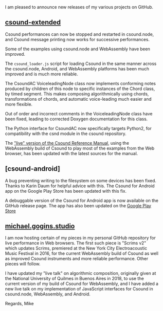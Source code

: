 I am pleased to announce new releases of my various projects on GitHub.

## [csound-extended](https://github.com/gogins/csound-extended/releases)

Csound performances can now be stopped and restarted in csound.node, and Csound message printing now works for successive performances.

Some of the examples using csound.node and WebAssembly have been improved.

The `csound_loader.js` script for loading Csound in the same manner across the csound.node, Android, and WebAssembly platforms has been much improved and is much more reliable.

The CsoundAC VoiceleadingNode class now implements conforming notes produced by children of this node to specific instances of the Chord class, by timed segment. This makes composing algorithmically using chords, transformations of chords, and automatic voice-leading much easier and more flexible.

Out of order and incorrect comments in the VoiceleadingNode class have been fixed, leading to corrected Doxygen documentation for this class.

The Python interface for CsoundAC now specifically targets Python2, for compatibility with the csnd module in the csound repository.

The ["live" version of the Csound Reference Manual](), using the WebAssembly build of Csound to play most of the examples from the Web browser, has been updated with the latest sources for the manual.

## [csound-android]

A bug preventing writing to the filesystem on some devices has been fixed. Thanks to Karin Daum for helpful advice with this. The Csound for Android app on the Google Play Store has been updated with this fix.

A debuggable version of the Csound for Android app is now available on the GitHub release page. The app has also been updated on the [Google Play Store]()

## [michael.gogins.studio]()
    
I am now hosting certain of my pieces in my personal GitHub repository for live performance in Web browsers. The first such piece is "Scrims v2" which updates Scrims, premiered at the New York City Electroacoustic Music Festival in 2016, for the current WebAssembly build of Csound as well as improved Csound instruments and more reliable performance. Other pieces will follow. 

I have updated my "live talk" on algorithmic composition, originally given at the National University of Quilmes in Buenos Aires in 2018, to use the current version of my build of Csound for WebAssembly, and I have added a new live talk on my implementation of JavaScript interfaces for Csound in csound.node, WebAssembly, and Android.
    
Regards,
Mike